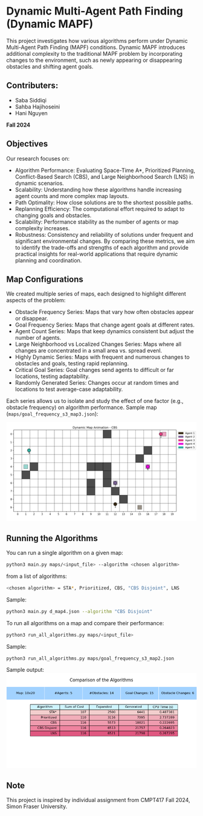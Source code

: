 # Dynamic Multi-Agent Path Finding (Dynamic MAPF)
This project investigates how various algorithms perform under Dynamic Multi-Agent Path Finding (MAPF) conditions. Dynamic MAPF introduces additional complexity to the traditional MAPF problem by incorporating changes to the environment, such as newly appearing or disappearing obstacles and shifting agent goals.

## Contributers:
- Saba Siddiqi  
- Sahba Hajihoseini  
- Hani Nguyen  

**Fall 2024**

## Objectives
Our research focuses on:

* Algorithm Performance: Evaluating Space-Time A*, Prioritized Planning, Conflict-Based Search (CBS), and Large Neighborhood Search (LNS) in dynamic scenarios.
* Scalability: Understanding how these algorithms handle increasing agent counts and more complex map layouts.
* Path Optimality: How close solutions are to the shortest possible paths.
* Replanning Efficiency: The computational effort required to adapt to changing goals and obstacles.
* Scalability: Performance stability as the number of agents or map complexity increases.
* Robustness: Consistency and reliability of solutions under frequent and significant environmental changes.
By comparing these metrics, we aim to identify the trade-offs and strengths of each algorithm and provide practical insights for real-world applications that require dynamic planning and coordination.

## Map Configurations
We created multiple series of maps, each designed to highlight different aspects of the problem:

* Obstacle Frequency Series: Maps that vary how often obstacles appear or disappear.
* Goal Frequency Series: Maps that change agent goals at different rates.
* Agent Count Series: Maps that keep dynamics consistent but adjust the number of agents.
* Large Neighborhood vs Localized Changes Series: Maps where all changes are concentrated in a small area vs. spread evenl.
* Highly Dynamic Series: Maps with frequent and numerous changes to obstacles and goals, testing rapid replanning.
* Critical Goal Series: Goal changes send agents to difficult or far locations, testing adaptability.
* Randomly Generated Series: Changes occur at random times and locations to test average-case adaptability.

Each series allows us to isolate and study the effect of one factor (e.g., obstacle frequency) on algorithm performance. 
Sample map (`maps/goal_frequency_s3_map3.json`):

![Alt text](sample_outputs/sample_map.png?raw=true "Sample map")

## Running the Algorithms
You can run a single algorithm on a given map:

```bash
python3 main.py maps/<input_file> --algorithm <chosen algorithm>
```
from a list of algorithms:
```bash
<chosen algorithm> = STA*, Prioritized, CBS, "CBS Disjoint", LNS
```
Sample:
```bash
python3 main.py d_map4.json --algorithm "CBS Disjoint"
```


To run all algorithms on a map and compare their performance:
```bash
python3 run_all_algorithms.py maps/<input_file>
```
Sample: 
```bash
python3 run_all_algorithms.py maps/goal_frequency_s3_map2.json
```

Sample output:
![Alt text](sample_outputs/sample_comparison_table.png?raw=true "Sample comparison table")


## Note
This project is inspired by individual assignment from CMPT417 Fall 2024, Simon Fraser University. 
